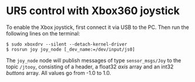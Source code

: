 # UR5 control with Xbox360 joystick

To enable the Xbox joystick, first connect it via USB to the PC. Then run the following lines on the terminal:

	$ sudo xboxdrv --silent --detach-kernel-driver
	$ rosrun joy joy_node [_dev_name:=/dev/input/js0]

The `joy_node` node will publish messages of type `sensor_msgs/Joy` to the topic `/jtooy`, consisting of a header, a float32 *axis* array and an int32 *buttons* array. All values go from -1.0 to 1.0.
